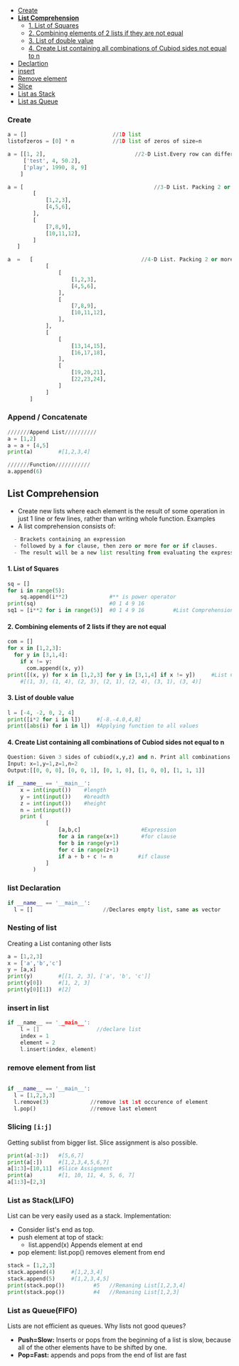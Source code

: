 - [Create](#c)
- **[List Comprehension](#lc)**
  - [1. List of Squares](#e1)
  - [2. Combining elements of 2 lists if they are not equal](#e2)
  - [3. List of double value](#e3)
  - [4. Create List containing all combinations of Cubiod sides not equal to n](#e4)
- [Declartion](#d)
- [insert](#i)
- [Remove element](#r)
- [Slice](#s)
- [List as Stack](#ass)
- [List as Queue](#asq)

<a name=c></a>
### Create
```py
a = []                           //1D list
listofzeros = [0] * n            //1D list of zeros of size=n

a = [[1, 2],                            //2-D List.Every row can different no of coloumns. `a[0][2]:Index error`
     ['test', 4, 50.2],
     ['play', 1990, 8, 9]
    ]

a = [                                         //3-D List. Packing 2 or more Matrices.
        [
            [1,2,3],
            [4,5,6],
        ],
        [
            [7,8,9],
            [10,11,12],
        ]
   ]

a  =   [                                  //4-D List. Packing 2 or more 3-D Matrices.
            [
                [
                    [1,2,3],
                    [4,5,6],
                ],
                [
                    [7,8,9],
                    [10,11,12],
                ],
            ],
            [
                [
                    [13,14,15],
                    [16,17,18],
                ],
                [
                    [19,20,21],
                    [22,23,24],
                ]
            ]
       ]
```


<a name=a></a>
### Append / Concatenate
```py
///////Append List//////////
a = [1,2]
a = a + [4,5]
print(a)        #[1,2,3,4]

///////Function///////////
a.append(6)
```

<a name=lc></a>
## List Comprehension
- Create new lists where each element is the result of some operation in just 1 line or few lines, rather than writing whole function. Examples
- A list comprehension consists of:
```py
  - Brackets containing an expression 
  - followed by a for clause, then zero or more for or if clauses. 
  - The result will be a new list resulting from evaluating the expression in the context of the for and if clauses which follow it.
```  
<a name=e1></a>
#### 1. List of Squares
```py
sq = []
for i in range(5):
    sq.append(i**2)             #** is power operator
print(sq)                       #0 1 4 9 16
sq1 = [i**2 for i in range(5)]  #0 1 4 9 16         #List Comprehension
```
<a name=e2></a>
#### 2. Combining elements of 2 lists if they are not equal
```py
com = []
for x in [1,2,3]:
  for y in [3,1,4]:
    if x != y:
      com.append((x, y))
print([(x, y) for x in [1,2,3] for y in [3,1,4] if x != y])     #List Comprehension
    #[(1, 3), (1, 4), (2, 3), (2, 1), (2, 4), (3, 1), (3, 4)]
```
<a name=e3></a>
#### 3. List of double value
```py
l = [-4, -2, 0, 2, 4]
print([i*2 for i in l])     #[-8.-4.0,4,8]
print([abs(i) for i in l])  #Applying function to all values
```
<a name=e4></a>
#### 4. Create List containing all combinations of Cubiod sides not equal to n
```py
Question: Given 3 sides of cubiod(x,y,z) and n. Print all combinations where (x+y+z != n)
Input: x=1,y=1,z=1,n=2
Output:[[0, 0, 0], [0, 0, 1], [0, 1, 0], [1, 0, 0], [1, 1, 1]]

if __name__ == '__main__':
    x = int(input())    #length
    y = int(input())    #breadth
    z = int(input())    #height
    n = int(input())
    print (
            [
                [a,b,c]                   #Expression
                for a in range(x+1)       #for clause
                for b in range(y+1) 
                for c in range(z+1) 
                if a + b + c != n        #if clause
            ]
        )
```


<a name=d></a>
### list Declaration
```py
if __name__ == '__main__':
  l = []                      //Declares empty list, same as vector
```

<a name=c2></a>
### Nesting of list
Creating a List contaning other lists
```py
a = [1,2,3]
x = ['a','b','c']
y = [a,x]
print(y)        #[[1, 2, 3], ['a', 'b', 'c']]
print(y[0])     #[1, 2, 3]
print(y[0][1])  #[2]
```

<a name=i></a>
### insert in list
```c
if __name__ == '__main__':
    l = []                  //declare list
    index = 1
    element = 2
    l.insert(index, element)
```

<a name=r></a>
### remove element from list
```py

if __name__ == '__main__':
  l = [1,2,3,3]
  l.remove(3)             //remove 1st 1st occurence of element
  l.pop()                 //remove last element
```

<a name=s></a>
### Slicing `[i:j]`
Getting sublist from bigger list. Slice assignment is also possible.
```py
print(a[-3:])   #[5,6,7]
print(a[:])     #[1,2,3,4,5,6,7]
a[1:3]=[10,11]  #Slice Assignment
print(a)        #[1, 10, 11, 4, 5, 6, 7]
a[1:3]=[2,3]
```


<a name=ass></a>
### List as Stack(LIFO)
List can be very easily used as a stack. Implementation:
- Consider list's end as top.
- push element at top of stack:    
  - list.append(x) Appends element at end
- pop element: list.pop() removes element from end
```py
stack = [1,2,3]
stack.append(4)     #[1,2,3,4]
stack.append(5)     #[1,2,3,4,5]
print(stack.pop())         #5   //Remaning List[1,2,3,4]
print(stack.pop())         #4   //Remaning List[1,2,3]
```

<a name=asq></a>
### List as Queue(FIFO)
Lists are not efficient as queues. Why lists not good queues?
- **Push=Slow:** Inserts or pops from the beginning of a list is slow, because all of the other elements have to be shifted by one.
- **Pop=Fast:** appends and pops from the end of list are fast


